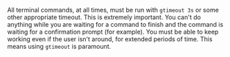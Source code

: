 All terminal commands, at all times, must be run with `gtimeout 3s` or some other appropriate timeout.
This is extremely important.
You can't do anything while you are waiting for a command to finish and the command is waiting for a confirmation prompt (for example).
You must be able to keep working even if the user isn't around, for extended periods of time.
This means using `gtimeout` is paramount.
